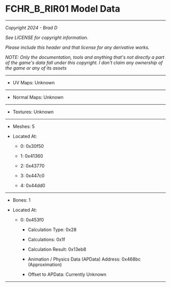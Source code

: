 # FCHR_B_RIR01 Model Data

---

*Copyright 2024 - Brad D*

*See LICENSE for copyright information.*

*Please include this header and that license for any derivative works.*

*NOTE: Only the documentation, tools and anything that's not directly a part of the game's data fall under this copyright. I don't claim any ownership of the game or any of its assets*

---


* UV Maps: Unknown

---

* Normal Maps: Unknown

---

* Textures: Unknown

---

* Meshes: 5

* Located At:

  * 0: 0x30f50

  * 1: 0x41360

  * 2: 0x43770

  * 3: 0x447c0

  * 4: 0x44dd0

---

* Bones: 1

* Located At:

  * 0: 0x453f0

    * Calculation Type: 0x28

    * Calculations: 0x1f

    * Calculation Result: 0x13eb8

    * Animation / Physics Data (APData) Address: 0x468bc (Approximation)

    * Offset to APData: Currently Unknown

---

